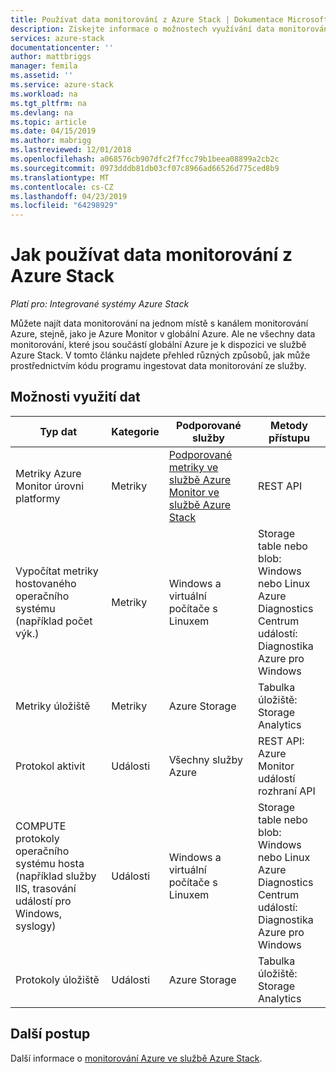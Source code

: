 ```yaml
---
title: Používat data monitorování z Azure Stack | Dokumentace Microsoftu
description: Získejte informace o možnostech využívání data monitorování z Azure Stack.
services: azure-stack
documentationcenter: ''
author: mattbriggs
manager: femila
ms.assetid: ''
ms.service: azure-stack
ms.workload: na
ms.tgt_pltfrm: na
ms.devlang: na
ms.topic: article
ms.date: 04/15/2019
ms.author: mabrigg
ms.lastreviewed: 12/01/2018
ms.openlocfilehash: a068576cb907dfc2f7fcc79b1beea08899a2cb2c
ms.sourcegitcommit: 0973dddb81db03cf07c8966ad66526d775ced8b9
ms.translationtype: MT
ms.contentlocale: cs-CZ
ms.lasthandoff: 04/23/2019
ms.locfileid: "64298929"
---
```

# <a name="how-to-consume-monitoring-data-from-azure-stack"></a>Jak používat data monitorování z Azure Stack

*Platí pro: Integrované systémy Azure Stack*

Můžete najít data monitorování na jednom místě s kanálem monitorování Azure, stejně, jako je Azure Monitor v globální Azure. Ale ne všechny data monitorování, které jsou součástí globální Azure je k dispozici ve službě Azure Stack. V tomto článku najdete přehled různých způsobů, jak může prostřednictvím kódu programu ingestovat data monitorování ze služby.
 
## <a name="options-for-data-consumption"></a>Možnosti využití dat

| Typ dat | Kategorie | Podporované služby | Metody přístupu |
|-------------------------------------------------------------|----------|------------------------------------------------------------------------|----------------------------------------------------------------------------------------------------|
| Metriky Azure Monitor úrovni platformy | Metriky | [Podporované metriky ve službě Azure Monitor ve službě Azure Stack](azure-stack-metrics-supported.md) | REST API |
| Vypočítat metriky hostovaného operačního systému (například počet výk.) | Metriky | Windows a virtuální počítače s Linuxem | Storage table nebo blob:<br>Windows nebo Linux Azure Diagnostics <br>Centrum událostí:<br>Diagnostika Azure pro Windows |
| Metriky úložiště | Metriky | Azure Storage | Tabulka úložiště:<br>Storage Analytics |
| Protokol aktivit | Události | Všechny služby Azure | REST API:<br>Azure Monitor událostí rozhraní API |
| COMPUTE protokoly operačního systému hosta (například služby IIS, trasování událostí pro Windows, syslogy) | Události | Windows a virtuální počítače s Linuxem | Storage table nebo blob:<br>Windows nebo Linux Azure Diagnostics <br>Centrum událostí:<br>Diagnostika Azure pro Windows |
| Protokoly úložiště | Události | Azure Storage | Tabulka úložiště:<br>Storage Analytics |

## <a name="next-steps"></a>Další postup

Další informace o [monitorování Azure ve službě Azure Stack](azure-stack-metrics-azure-data.md).
